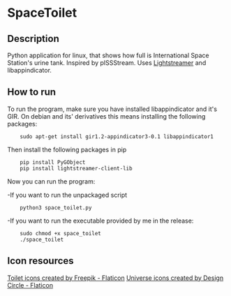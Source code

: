 # SpaceToilet

## Description

Python application for linux, that shows how full is International Space Station's urine tank. Inspired by pISSStream. Uses [Lightstreamer](https://lightstreamer.com/) and libappindicator.



## How to run

To run the program, make sure you have installed libappindicator and it's GIR.
On debian and its' derivatives this means installing the following packages:

```shell 
    sudo apt-get install gir1.2-appindicator3-0.1 libappindicator1
```

Then install the following packages in pip 
```shell
    pip install PyGObject
    pip install lightstreamer-client-lib
```

Now you can run the program:

-If you want to run the unpackaged script

```shell
    python3 space_toilet.py
```

-If you want to run the executable provided by me in the release:

```shell
    sudo chmod +x space_toilet
    ./space_toilet
```


## Icon resources

<a href="https://www.flaticon.com/free-icons/toilet" title="toilet icons">Toilet icons created by Freepik - Flaticon</a>
<a href="https://www.flaticon.com/free-icons/universe" title="universe icons">Universe icons created by Design Circle - Flaticon</a>